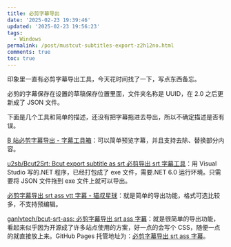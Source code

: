 ```yaml
---
title: 必剪字幕导出
date: '2025-02-23 19:39:46'
updated: '2025-02-23 19:56:23'
tags:
  - Windows
permalink: /post/mustcut-subtitles-export-z2h12no.html
comments: true
toc: true
---
```




印象里一直有必剪字幕导出工具，今天花时间找了一下，写点东西备忘。

必剪的字幕保存在设置的草稿保存位置里面，文件夹名称是 UUID，在 2.0 之后更新成了 JSON 文件。

下面是几个工具和简单的描述，还没有把字幕拖进去导出，所以不确定描述是否有误。

[B 站必剪字幕导出 - 字幕工具箱](https://zm.i8k.tv/bcut)：可以简单预览字幕，并且支持去除、替换部分内容。

[u2sb/Bcut2Srt: Bcut export subtitle as srt 必剪导出 srt 字幕工具](https://github.com/u2sb/Bcut2Srt)：用 Visual Studio 写的.NET 程序，已经打包成了 exe 文件，需要.NET 6.0 运行环境。只需要将 JSON 文件拖到 exe 文件上就可以导出。

[必剪字幕导出 srt ass vtt 字幕 - 猫叔星球](https://maoshu.fun/bcut)：就是简单的导出功能，格式可选比较多，不支持预编辑。

[ganlvtech/bcut-srt-ass: 必剪字幕导出 srt ass 字幕](https://github.com/ganlvtech/bcut-srt-ass)：就是很简单的导出功能，看起来似乎因为开源成了许多站点使用的方案，好一点的会写个 CSS，随便一点的就直接放上来。GitHub Pages 托管地址为：[必剪字幕导出 srt ass 字幕](https://ganlvtech.github.io/bcut-srt-ass/)。
